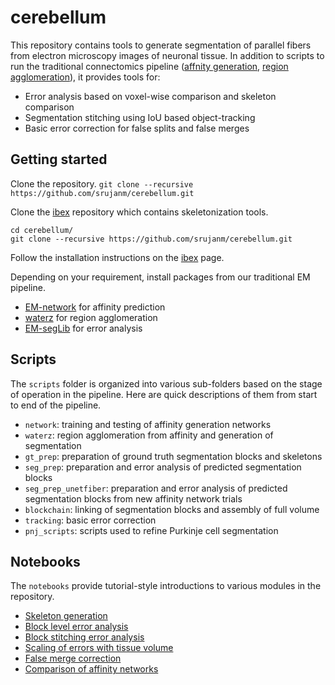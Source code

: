 # cerebellum

This repository contains tools to generate segmentation of parallel fibers from electron microscopy images of neuronal tissue. In addition to scripts to run the traditional connectomics pipeline ([affnity generation](https://github.com/donglaiw/EM-network.git), [region agglomeration](https://github.com/donglaiw/waterz.git)), it provides tools for:
* Error analysis based on voxel-wise comparison and skeleton comparison
* Segmentation stitching using IoU based object-tracking
* Basic error correction for false splits and false merges

## Getting started

Clone the repository.
```git clone --recursive https://github.com/srujanm/cerebellum.git```

Clone the [ibex](https://github.com/srujanm/ibex.git) repository which contains skeletonization tools.
```
cd cerebellum/
git clone --recursive https://github.com/srujanm/cerebellum.git
```
Follow the installation instructions on the [ibex](https://github.com/srujanm/ibex.git) page.

Depending on your requirement, install packages from our traditional EM pipeline. 
* [EM-network](https://github.com/srujanm/EM-network.git) for affinity prediction
* [waterz](https://github.com/srujanm/waterz.git) for region agglomeration
* [EM-segLib](https://github.com/donglaiw/EM-seglib.git) for error analysis

## Scripts

The `scripts` folder is organized into various sub-folders based on the stage of operation in the pipeline. Here are quick descriptions of them from start to end of the pipeline.

* `network`: training and testing of affinity generation networks
* `waterz`: region agglomeration from affinity and generation of segmentation
* `gt_prep`: preparation of ground truth segmentation blocks and skeletons
* `seg_prep`: preparation and error analysis of predicted segmentation blocks
* `seg_prep_unetfiber`: preparation and error analysis of predicted segmentation blocks from new affinity network trials
* `blockchain`: linking of segmentation blocks and assembly of full volume
* `tracking`: basic error correction
* `pnj_scripts`: scripts used to refine Purkinje cell segmentation

## Notebooks

The `notebooks` provide tutorial-style introductions to various modules in the repository.

* [Skeleton generation](https://github.com/srujanm/cerebellum/blob/master/notebooks/skeletons_helloworld.ipynb)
* [Block level error analysis](https://github.com/srujanm/cerebellum/blob/master/notebooks/block_level_analysis.ipynb)
* [Block stitching error analysis](https://github.com/srujanm/cerebellum/blob/master/notebooks/erroranalysis_block2block.ipynb)
* [Scaling of errors with tissue volume](https://github.com/srujanm/cerebellum/blob/master/notebooks/superblock_error_scaling.ipynb)
* [False merge correction](https://github.com/srujanm/cerebellum/blob/master/notebooks/merge_correction_trial.ipynb)
* [Comparison of affinity networks](https://github.com/srujanm/cerebellum/blob/master/notebooks/erl_comparison.ipynb)